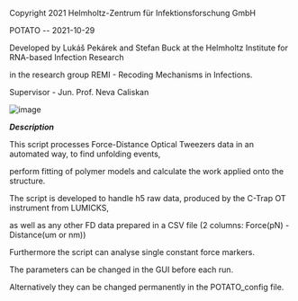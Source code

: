 Copyright 2021 Helmholtz-Zentrum für Infektionsforschung GmbH

POTATO -- 2021-10-29

Developed by Lukáš Pekárek and Stefan Buck at the Helmholtz Institute for RNA-based Infection Research

in the research group REMI - Recoding Mechanisms in Infections.

Supervisor - Jun. Prof. Neva Caliskan

![image](https://user-images.githubusercontent.com/59534208/141326704-f0ddbee2-1dd3-42bf-a5c1-c98e730bb05b.png)


***Description***

This script processes Force-Distance Optical Tweezers data in an automated way, to find unfolding events, 

perform fitting of polymer models and calculate the work applied onto the structure.

The script is developed to handle h5 raw data, produced by the C-Trap OT instrument from LUMICKS,

as well as any other FD data prepared in a CSV file (2 columns: Force(pN) - Distance(um or nm))

Furthermore the script can analyse single constant force markers.

The parameters can be changed in the GUI before each run.

Alternatively they can be changed permanently in the POTATO_config file.
